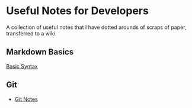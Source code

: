 # Useful Notes for Developers

A collection of useful notes that I have dotted arounds of scraps of paper, transferred to a wiki.

## Markdown Basics

[Basic Syntax](https://www.markdownguide.org/basic-syntax/)

## Git

- [Git Notes](git-notes.md)
